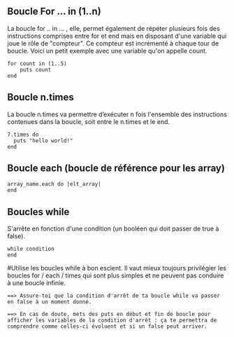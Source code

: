 
## Boucle For ... in (1..n)

La boucle for .. in ... , elle, permet également de répéter plusieurs fois des instructions comprises entre for et end mais en disposant d'une variable qui joue le rôle de "compteur". 
Ce compteur est incrémenté à chaque tour de boucle. Voici un petit exemple avec une variable qu'on appelle count.

	for count in (1..5)
		puts count
	end


## Boucle n.times

La boucle n.times va permettre d’exécuter n fois l'ensemble des instructions contenues dans la boucle, soit entre le n.times et le end.

	7.times do
	  puts "hello world!"
	end


## Boucle each (boucle de référence pour les array)

	array_name.each do |elt_array|
	end

## Boucles while

S'arrête en fonction d'une condition (un booléen qui doit passer de true à false).

	while condition
	end


#Utilise les boucles while à bon escient. Il vaut mieux toujours privilégier les boucles for / each / times qui sont plus simples et ne peuvent pas conduire à une boucle infinie.

	==> Assure-toi que la condition d'arrêt de ta boucle while va passer en false à un moment donné.

	==> En cas de doute, mets des puts en début et fin de boucle pour afficher les variables de la condition d'arrêt : ça te permettra de comprendre comme celles-ci évoluent et si un false peut arriver.
